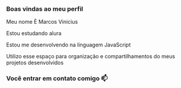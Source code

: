 ### Boas vindas ao meu perfil ###
Meu nome È Marcos Vinicius

Estou estudando alura 

Estou me desenvolvendo na linguagem JavaScript

Utilizo esse espaço para organização e compartilhamentos do meus projetos desenvolvidos

### Você entrar em contato comigo 📫
